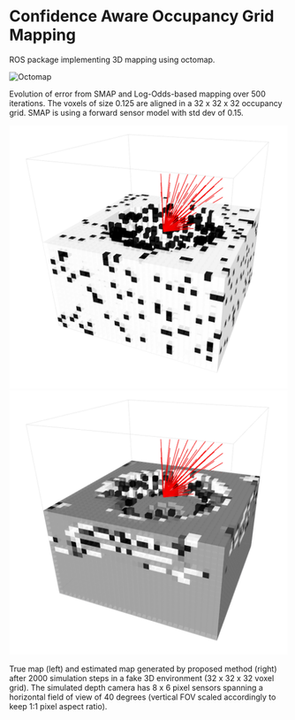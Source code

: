 # Confidence Aware Occupancy Grid Mapping
ROS package implementing 3D mapping using octomap.

![Octomap](https://github.com/Lolu28/smap/raw/octomap/error_plot.png)

Evolution of error from SMAP and Log-Odds-based mapping over 500 iterations. The voxels of size 0.125 are aligned in a 32 x 32 x 32 occupancy grid.
SMAP is using a forward sensor model with std dev of 0.15.

![True Map](map3d_2000_steps_true.png) ![Belief Map](map3d_2000_steps_belief.png)

True map (left) and estimated map generated by proposed method (right) after 2000 simulation steps in a fake 3D environment (32 x 32 x 32 voxel grid). The simulated depth camera has 8 x 6 pixel sensors spanning a horizontal field of view of 40 degrees (vertical FOV scaled accordingly to keep 1:1 pixel aspect ratio).
